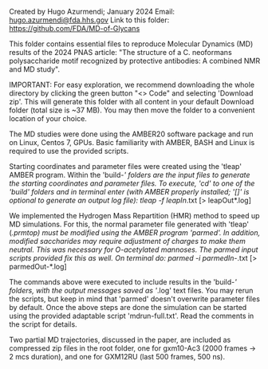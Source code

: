 Created by Hugo Azurmendi; January 2024
Email: hugo.azurmendi@fda.hhs.gov
Link to this folder: https://github.com/FDA/MD-of-Glycans

This folder contains essential files to reproduce Molecular Dynamics (MD)
results of the 2024 PNAS article:
"The structure of a C. neoformans polysaccharide motif recognized by protective
antibodies: A combined NMR and MD study".

IMPORTANT: For easy exploration, we recommend downloading the whole directory by
clicking the green button "<> Code" and selecting 'Download zip'. This will
generate this folder with all content in your default Download folder (total
size is ~37 MB). You may then move the folder to a convenient location of your
choice.

The MD studies were done using the AMBER20 software package and run on Linux,
Centos 7, GPUs. Basic familiarity with AMBER, BASH and Linux is required to use
the provided scripts.

Starting coordinates and parameter files were created using the 'tleap' AMBER
program. Within the 'build-*' folders are the input files to generate the
starting coordinates and parameter files. To execute, 'cd' to one of the 'build'
folders and in terminal enter (with AMBER properly installed; '[]' is
optional to generate an output log file):
 tleap -f leapIn*.txt [> leapOut*.log]

We implemented the Hydrogen Mass Repartition (HMR) method to speed up MD
simulations. For this, the normal parameter file generated with 'tleap'
(*.prmtop) must be modified using the AMBER program 'parmed'.
In addition, modified saccharides may require adjustment of charges to make them
neutral. This was necessary for O-acetylated mannoses. The parmed input scripts
provided fix this as well. On terminal do:
 parmed -i parmedIn-*.txt [> parmedOut-*.log]

The commands above were executed to include results in the 'build-*' folders,
with the output messages saved as '*.log' text files. You may rerun the
scripts, but keep in mind that 'parmed' doesn't overwrite parameter files by
default.
Once the above steps are done the simulation can be started using the provided
adaptable script 'mdrun-full.txt'. Read the comments in the script for details.

Two partial MD trajectories, discussed in the paper, are included as compressed
zip files in the root folder, one for gxm10-Ac3 (2000 frames -> 2 mcs duration),
and one for GXM12RU (last 500 frames, 500 ns).
 
